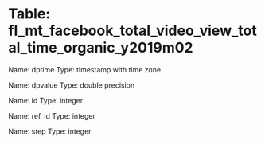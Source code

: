 Table: fl_mt_facebook_total_video_view_total_time_organic_y2019m02
==================================================================

Name: dptime
Type: timestamp with time zone

Name: dpvalue
Type: double precision

Name: id
Type: integer

Name: ref_id
Type: integer

Name: step
Type: integer

